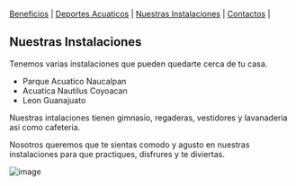 [Beneficios](./beneficios.md) | [Deportes Acuaticos](./deportesacuaticos.md) | [Nuestras Instalaciones](./nuestrasinstalaciones.md) | [Contactos](./contactos.md) |


## Nuestras Instalaciones
Tenemos varias instalaciones que pueden quedarte cerca de tu casa.

- Parque Acuatico Naucalpan 
- Acuatica Nautilus Coyoacan
- Leon Guanajuato

Nuestras intalaciones tienen gimnasio, regaderas, vestidores y lavanaderia asi como cafeteria. 

Nosotros queremos que te sientas comodo y agusto en nuestras instalaciones para que practiques, disfrures y te diviertas.

![image](https://user-images.githubusercontent.com/99769712/157767334-6b129037-71b7-4e7c-bd51-4cb5673839b6.png)

